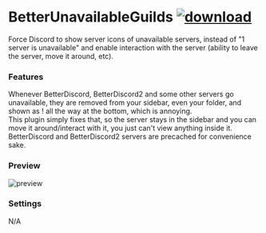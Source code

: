 # BetterUnavailableGuilds [![download](https://i.imgur.com/OAHgjZu.png)](https://1lighty.github.io/BetterDiscordStuff/?plugin=BetterUnavailableGuilds&dl=1 "BetterUnavailableGuilds")
Force Discord to show server icons of unavailable servers, instead of "1 server is unavailable" and enable interaction with the server (ability to leave the server, move it around, etc).
### Features
Whenever BetterDiscord, BetterDiscord2 and some other servers go unavailable, they are removed from your sidebar, even your folder, and shown as ! all the way at the bottom, which is annoying.  
This plugin simply fixes that, so the server stays in the sidebar and you can move it around/interact with it, you just can't view anything inside it.
BetterDiscord and BetterDiscord2 servers are precached for convenience sake.
### Preview
![preview](https://i.imgur.com/C2z5Bj5.png)
### Settings
N/A
